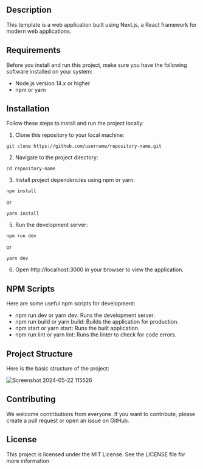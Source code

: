 ## Description
This template is a web application built using Next.js, a React framework for modern web applications.

## Requirements
Before you install and run this project, make sure you have the following software installed on your system:
* Node.js version 14.x or higher
* npm or yarn
## Installation
Follow these steps to install and run the project locally:
1. Clone this repository to your local machine:
```
git clone https://github.com/username/repository-name.git
```
2. Navigate to the project directory:
```
cd repository-name
```
3. Install project dependencies using npm or yarn:
```
npm install
```
or
```
yarn install
```
5. Run the development server:
```
npm run dev
```
or
```
yarn dev
```
6. Open http://localhost:3000 in your browser to view the application.
## NPM Scripts
Here are some useful npm scripts for development:
* npm run dev or yarn dev: Runs the development server.
* npm run build or yarn build: Builds the application for production.
* npm start or yarn start: Runs the built application.
* npm run lint or yarn lint: Runs the linter to check for code errors.
## Project Structure
Here is the basic structure of the project:

![Screenshot 2024-05-22 115526](https://github.com/AhmadAlbara/nextjs-template-project/assets/113780404/a9bb6edc-4391-42de-8ba7-4d51a3f22483)
## Contributing
We welcome contributions from everyone. If you want to contribute, please create a pull request or open an issue on GitHub.
## License
This project is licensed under the MIT License. See the LICENSE file for more information
